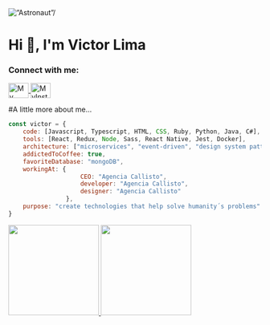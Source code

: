 <div>

<img src=”assets/astronauta.png” alt=”Astronaut”/>

<h1 align="left">Hi 👋, I'm Victor Lima</h1>

<h3 align="left">Connect with me:</h3>
<p align="left">

<a href="https://fb.com/victorlima278903" target="blank">
<img align="center" src="https://img.icons8.com/clouds/100/000000/facebook.png" alt="My FacebookProfile" height="30" width="40" />
</a>
<a href="https://instagram.com/_victor_lima" target="blank">
<img align="center" src="https://img.icons8.com/clouds/100/000000/instagram-new--v1.png" alt="MyInstagram Profile" height="30" width="40" />
</a>
</p>

#A little more about me...

```javascript
const victor = {
    code: [Javascript, Typescript, HTML, CSS, Ruby, Python, Java, C#],
    tools: [React, Redux, Node, Sass, React Native, Jest, Docker],
    architecture: ["microservices", "event-driven", "design system pattern"],
    addictedToCoffee: true,
    favoriteDatabase: "mongoDB",
    workingAt: {
                    CEO: "Agencia Callisto",
                    developer: "Agencia Callisto",
                    designer: "Agencia Callisto"
                },
    purpose: "create technologies that help solve humanity´s problems"
}
```
</div>
<div>
  <a href="https://github.com/victorlimart">
  <img height="180em" src="https://github-readme-stats.vercel.app/api?username=victorlimart&show_icons=true&theme=dracula&include_all_commits=true&count_private=true"/>
  <img height="180em" src="https://github-readme-stats.vercel.app/api/top-langs/?username=victorlimart&layout=compact&langs_count=7&theme=dracula"/>
</div>
